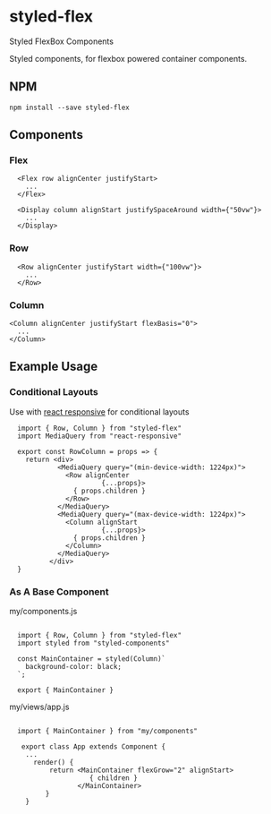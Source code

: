 # styled-flex
Styled FlexBox Components

Styled components, for flexbox powered container components.

## NPM
```
npm install --save styled-flex
```

## Components

### Flex
```
  <Flex row alignCenter justifyStart>
    ...
  </Flex>
```

```
  <Display column alignStart justifySpaceAround width={"50vw"}>
    ...
  </Display>
```

### Row
```
  <Row alignCenter justifyStart width={"100vw"}>
    ...
  </Row>
```

### Column
```
<Column alignCenter justifyStart flexBasis="0">
  ...
</Column>
```

## Example Usage

### Conditional Layouts
Use with [react responsive](https://github.com/contra/react-responsive)
for conditional layouts

```
  import { Row, Column } from "styled-flex"
  import MediaQuery from "react-responsive"

  export const RowColumn = props => {
    return <div>
            <MediaQuery query="(min-device-width: 1224px)">
              <Row alignCenter
                       {...props}>
                { props.children }
              </Row>
            </MediaQuery>
            <MediaQuery query="(max-device-width: 1224px)">
              <Column alignStart
                       {...props}>
                { props.children }
              </Column>
            </MediaQuery>
          </div>
  }
```

### As A Base Component

my/components.js
```

  import { Row, Column } from "styled-flex"
  import styled from "styled-components"

  const MainContainer = styled(Column)`
    background-color: black;
  `;

  export { MainContainer }

```
my/views/app.js
```

  import { MainContainer } from "my/components"

   export class App extends Component {
    ...
      render() {
          return <MainContainer flexGrow="2" alignStart>
                    { children }
                 </MainContainer>  
         }
    }

```
